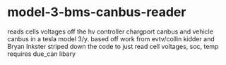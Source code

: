 # model-3-bms-canbus-reader
reads cells voltages off the hv controller chargport canbus and vehicle canbus in a tesla model 3/y. based off work from evtv/collin kidder and Bryan Inkster
striped down the code to just read cell voltages, soc, temp requires due_can libary 
